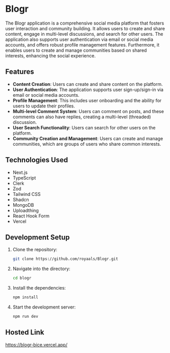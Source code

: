 

# Blogr

The Blogr application is a comprehensive social media platform that fosters user interaction and community building. It allows users to create and share content, engage in multi-level discussions, and search for other users. The application also supports user authentication via email or social media accounts, and offers robust profile management features. Furthermore, it enables users to create and manage communities based on shared interests, enhancing the social experience.

## Features

- **Content Creation**: Users can create and share content on the platform.
- **User Authentication**: The application supports user sign-up/sign-in via email or social media accounts.
- **Profile Management**: This includes user onboarding and the ability for users to update their profiles.
- **Multi-level Comment System**: Users can comment on posts, and these comments can also have replies, creating a multi-level (threaded) discussion.
- **User Search Functionality**: Users can search for other users on the platform.
- **Community Creation and Management**: Users can create and manage communities, which are groups of users who share common interests.

## Technologies Used

- Next.js
- TypeScript
- Clerk
- Zod
- Tailwind CSS
- Shadcn
- MongoDB
- Uploadthing
- React Hook Form
- Vercel

## Development Setup


1. Clone the repository:
   ```bash
   git clone https://github.com/royaals/Blogr.git
   ```
2. Navigate into the directory:
   
   ```bash
   cd blogr
   ```
3. Install the dependencies:
   ```bash
   npm install
   ```
4. Start the development server:
   ```bash
   npm run dev
   ```

## Hosted Link

https://blogr-bice.vercel.app/



